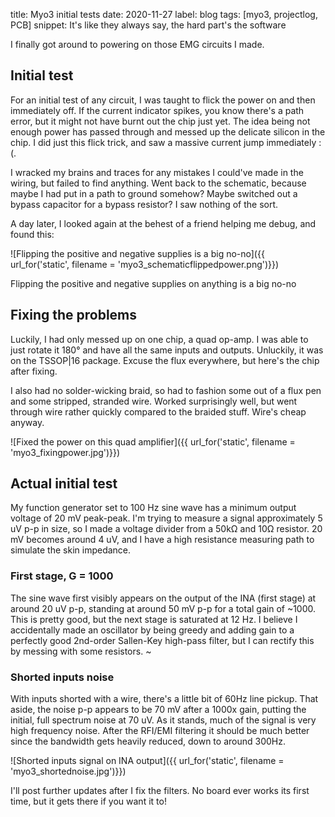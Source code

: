 title: Myo3 initial tests
date: 2020-11-27
label: blog
tags: [myo3, projectlog, PCB]
snippet: It's like they always say, the hard part's the software


I finally got around to powering on those EMG circuits I made. 


## Initial test
For an initial test of any circuit, I was taught to flick the power on and then immediately off. If the current indicator spikes, you know there's a path error, but it might not have burnt out the chip just yet. The idea being not enough power has passed through and messed up the delicate silicon in the chip. I did just this flick trick, and saw a massive current jump immediately :(.

I wracked my brains and traces for any mistakes I could've made in the wiring, but failed to find anything. Went back to the schematic, because maybe I had put in a path to ground somehow? Maybe switched out a bypass capacitor for a bypass resistor? I saw nothing of the sort.

A day later, I looked again at the behest of a friend helping me debug, and found this:

![Flipping the positive and negative supplies is a big no-no]({{ url_for('static', filename = 'myo3_schematicflippedpower.png')}})
<p class="caption">Flipping the positive and negative supplies on anything is a big no-no</p>

## Fixing the problems
Luckily, I had only messed up on one chip, a quad op-amp. I was able to just rotate it 180° and have all the same inputs and outputs. Unluckily, it was on the TSSOP|16 package. Excuse the flux everywhere, but here's the chip after fixing.

I also had no solder-wicking braid, so had to fashion some out of a flux pen and some stripped, stranded wire. Worked surprisingly well, but went through wire rather quickly compared to the braided stuff. Wire's cheap anyway. 

![Fixed the power on this quad amplifier]({{ url_for('static', filename = 'myo3_fixingpower.jpg')}})


## Actual initial test
My function generator set to 100 Hz sine wave has a minimum output voltage of 20 mV peak-peak. I'm trying to measure a signal approximately 5 uV p-p in size, so I made a voltage divider from a 50kΩ and 10Ω resistor. 20 mV becomes around 4 uV, and I have a high resistance measuring path to simulate the skin impedance. 

### First stage, G = 1000
The sine wave first visibly appears on the output of the INA (first stage) at around 20 uV p-p, standing at around 50 mV p-p for a total gain of ~1000. This is pretty good, but the next stage is saturated at 12 Hz. I believe I accidentally made an oscillator by being greedy and adding gain to a perfectly good 2nd-order Sallen-Key high-pass filter, but I can rectify this by messing with some resistors. 
~

### Shorted inputs noise
With inputs shorted with a wire, there's a little bit of 60Hz line pickup. That aside, the noise p-p appears to be 70 mV after a 1000x gain, putting the initial, full spectrum noise at 70 uV. As it stands, much of the signal is very high frequency noise. After the RFI/EMI filtering it should be much better since the bandwidth gets heavily reduced, down to around 300Hz. 

![Shorted inputs signal on INA output]({{ url_for('static', filename = 'myo3_shortednoise.jpg')}})

I'll post further updates after I fix the filters. No board ever works its first time, but it gets there if you want it to!

